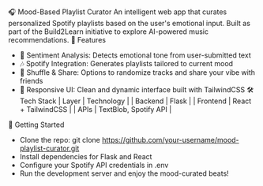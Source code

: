 🎧 Mood-Based Playlist Curator
An intelligent web app that curates personalized Spotify playlists based on the user's emotional input. Built as part of the Build2Learn initiative to explore AI-powered music recommendations.
🌟 Features
- 🧠 Sentiment Analysis: Detects emotional tone from user-submitted text
- 🎶 Spotify Integration: Generates playlists tailored to current mood
- 🔄 Shuffle & Share: Options to randomize tracks and share your vibe with friends
- 🎨 Responsive UI: Clean and dynamic interface built with TailwindCSS
🛠️ Tech Stack
| Layer | Technology | 
| Backend | Flask | 
| Frontend | React + TailwindCSS | 
| APIs | TextBlob, Spotify API | 


🚀 Getting Started
- Clone the repo:
git clone https://github.com/your-username/mood-playlist-curator.git
- Install dependencies for Flask and React
- Configure your Spotify API credentials in .env
- Run the development server and enjoy the mood-curated beats!
